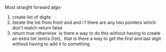 Most straight forward algo-
1. create  list of digits
2. iterate the list from front and and i f there are any two pointers which don't match return false
3. return true otherwise
​
Is there a way to do this without having to create an extra list (extra O(n),
​
that is there a way to get the first and last digit without having to add it to something